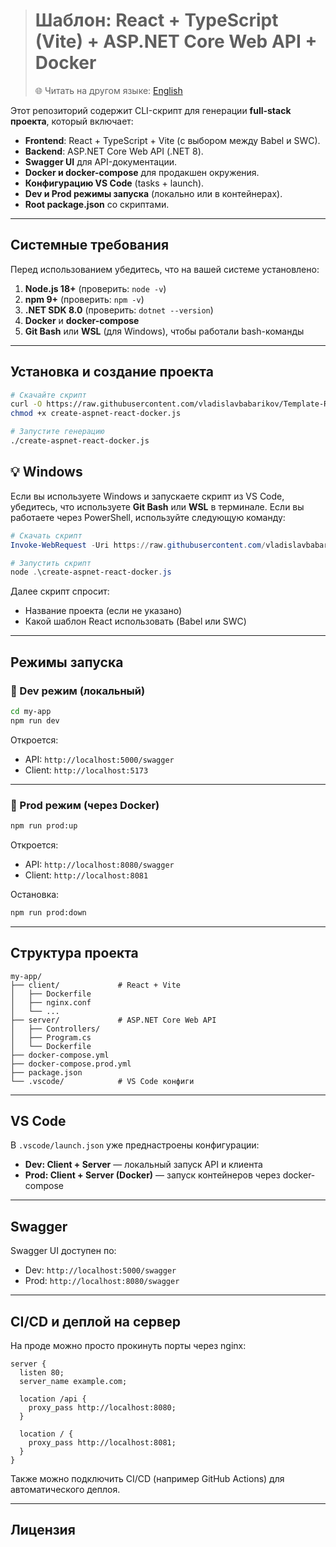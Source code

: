 > # Шаблон: React + TypeScript (Vite) + ASP.NET Core Web API + Docker
> 🌐 Читать на другом языке: [English](README.md)

Этот репозиторий содержит CLI-скрипт для генерации **full-stack проекта**, который включает:

- **Frontend**: React + TypeScript + Vite (с выбором между Babel и SWC).
- **Backend**: ASP.NET Core Web API (.NET 8).
- **Swagger UI** для API-документации.
- **Docker и docker-compose** для продакшен окружения.
- **Конфигурацию VS Code** (tasks + launch).
- **Dev и Prod режимы запуска** (локально или в контейнерах).
- **Root package.json** со скриптами.

---

## Системные требования

Перед использованием убедитесь, что на вашей системе установлено:

1. **Node.js 18+** (проверить: `node -v`)
2. **npm 9+** (проверить: `npm -v`)
3. **.NET SDK 8.0** (проверить: `dotnet --version`)
4. **Docker** и **docker-compose**
5. **Git Bash** или **WSL** (для Windows), чтобы работали bash-команды

---

## Установка и создание проекта

```bash
# Скачайте скрипт
curl -O https://raw.githubusercontent.com/vladislavbabarikov/Template-React-TypeScript-Vite-ASP.NET-Core-Web-API-Docker/refs/heads/main/create-aspnet-react-docker.js
chmod +x create-aspnet-react-docker.js

# Запустите генерацию
./create-aspnet-react-docker.js
```
## 💡 Windows

Если вы используете Windows и запускаете скрипт из VS Code, убедитесь, что используете **Git Bash** или **WSL** в терминале.
Если вы работаете через PowerShell, используйте следующую команду:

```powershell
# Скачать скрипт
Invoke-WebRequest -Uri https://raw.githubusercontent.com/vladislavbabarikov/Template-React-TypeScript-Vite-ASP.NET-Core-Web-API-Docker/refs/heads/main/create-aspnet-react-docker.js -OutFile create-aspnet-react-docker.js

# Запустить скрипт
node .\create-aspnet-react-docker.js
```

Далее скрипт спросит:
- Название проекта (если не указано)
- Какой шаблон React использовать (Babel или SWC)

---

## Режимы запуска

### 🧪 Dev режим (локальный)

```bash
cd my-app
npm run dev
```

Откроется:
- API: `http://localhost:5000/swagger`
- Client: `http://localhost:5173`

---

### 🚀 Prod режим (через Docker)

```bash
npm run prod:up
```

Откроется:
- API: `http://localhost:8080/swagger`
- Client: `http://localhost:8081`

Остановка:

```bash
npm run prod:down
```

---

## Структура проекта

```
my-app/
├── client/             # React + Vite
│   ├── Dockerfile
│   ├── nginx.conf
│   └── ...
├── server/             # ASP.NET Core Web API
│   ├── Controllers/
│   ├── Program.cs
│   └── Dockerfile
├── docker-compose.yml
├── docker-compose.prod.yml
├── package.json
└── .vscode/            # VS Code конфиги
```

---

## VS Code

В `.vscode/launch.json` уже преднастроены конфигурации:

- **Dev: Client + Server** — локальный запуск API и клиента
- **Prod: Client + Server (Docker)** — запуск контейнеров через docker-compose

---

## Swagger

Swagger UI доступен по:

- Dev: `http://localhost:5000/swagger`
- Prod: `http://localhost:8080/swagger`

---

## CI/CD и деплой на сервер

На проде можно просто прокинуть порты через nginx:

```nginx
server {
  listen 80;
  server_name example.com;

  location /api {
    proxy_pass http://localhost:8080;
  }

  location / {
    proxy_pass http://localhost:8081;
  }
}
```

Также можно подключить CI/CD (например GitHub Actions) для автоматического деплоя.

---

## Лицензия
